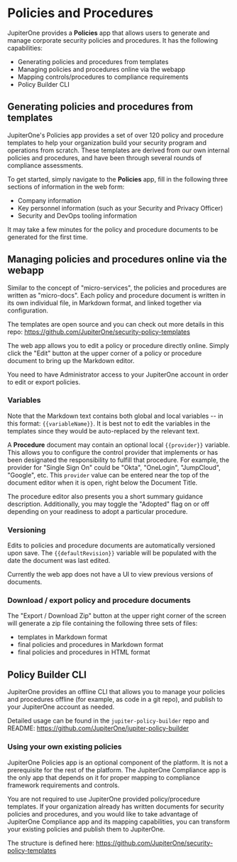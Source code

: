 # Policies and Procedures

JupiterOne provides a **Policies** app that allows users to generate and manage
corporate security policies and procedures. It has the following capabilities:

- Generating policies and procedures from templates
- Managing policies and procedures online via the webapp
- Mapping controls/procedures to compliance requirements
- Policy Builder CLI

## Generating policies and procedures from templates

JupiterOne's Policies app provides a set of over 120 policy and procedure
templates to help your organization build your security program and operations
from scratch.  These templates are derived from our own internal policies and
procedures, and have been through several rounds of compliance assessments.

To get started, simply navigate to the **Policies** app, fill in the following
three sections of information in the web form:

- Company information
- Key personnel information (such as your Security and Privacy Officer)
- Security and DevOps tooling information

It may take a few minutes for the policy and procedure documents to be generated
for the first time.

## Managing policies and procedures online via the webapp

Similar to the concept of "micro-services", the policies and procedures are
written as "micro-docs".  Each policy and procedure document is written in its
own individual file, in Markdown format, and linked together via configuration.

The templates are open source and you can check out more details in this repo:
<https://github.com/JupiterOne/security-policy-templates>

The web app allows you to edit a policy or procedure directly online. Simply
click the "Edit" button at the upper corner of a policy or procedure document to
bring up the Markdown editor.

You need to have Administrator access to your JupiterOne account in order to
edit or export policies.

### Variables

Note that the Markdown text contains both global and local variables -- in this
format: `{{variableName}}`. It is best not to edit the variables in the
templates since they would be auto-replaced by the relevant text.

A **Procedure** document may contain an optional local `{{provider}}` variable.
This allows you to configure the control provider that implements or has been
designated the responsibility to fulfill that procedure. For example, the
provider for "Single Sign On" could be "Okta", "OneLogin", "JumpCloud", "Google",
etc. This `provider` value can be entered near the top of the document editor
when it is open, right below the Document Title.

The procedure editor also presents you a short summary guidance description.
Additionally, you may toggle the "Adopted" flag on or off depending on your
readiness to adopt a particular procedure.

### Versioning

Edits to policies and procedure documents are automatically versioned upon save.
The `{{defaultRevision}}` variable will be populated with the date the document
was last edited.

Currently the web app does not have a UI to view previous versions of documents.

### Download / export policy and procedure documents

The "Export / Download Zip" button at the upper right corner of the screen will
generate a zip file containing the following three sets of files:

- templates in Markdown format
- final policies and procedures in Markdown format
- final policies and procedures in HTML format

## Policy Builder CLI

JupiterOne provides an offline CLI that allows you to manage your policies
and procedures offline (for example, as code in a git repo), and publish to
your JupiterOne account as needed.

Detailed usage can be found in the `jupiter-policy-builder` repo and README:
<https://github.com/JupiterOne/jupiter-policy-builder>

### Using your own existing policies

JupiterOne Policies app is an optional component of the platform. It is not
a prerequisite for the rest of the platform. The JupiterOne Compliance app is
the only app that depends on it for proper mapping to compliance framework
requirements and controls.

You are not required to use JupiterOne provided policy/procedure templates.
If your organization already has written documents for security policies and
procedures, and you would like to take advantage of JupiterOne Compliance app
and its mapping capabilities, you can transform your existing policies and
publish them to JupiterOne.

The structure is defined here:
<https://github.com/JupiterOne/security-policy-templates>
